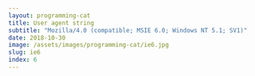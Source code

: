 ```yaml
---
layout: programming-cat
title: User agent string
subtitle: "Mozilla/4.0 (compatible; MSIE 6.0; Windows NT 5.1; SV1)"
date: 2018-10-30
image: /assets/images/programming-cat/ie6.jpg
slug: ie6
index: 6
---
```


